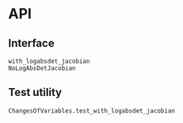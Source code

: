 # API

## Interface

```@docs
with_logabsdet_jacobian
NoLogAbsDetJacobian
```

## Test utility

```@docs
ChangesOfVariables.test_with_logabsdet_jacobian
```
